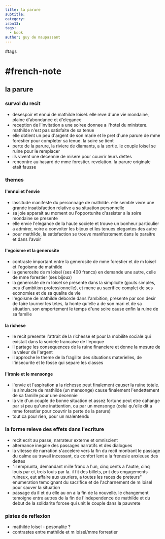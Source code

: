 ```yaml
---
title: la parure
subtitle: 
category: 
isbn13: 
tags:
  - book
author: guy de maupassant
---
```

#tags
# #french-note 
## la parure
### survol du recit
- desespoir et ennui de mathilde loisel. elle reve d'une vie mondaine, plaine d'abondance et d'elegance
- reception de l'invitation a une soiree donnee a l'hotel du ministere. mathilde n'est pas satisfaite de sa tenue
- elle obtient un peu d'argent de son marie et le pret d'une parure de mme forestier pour completer sa tenue. la soire se tient
- perte de la parure, la riviere de diamants, a la sortie. le couple loisel se ruine pour le remplacer
- ils vivent une decennie de misere pour couvrir leurs dettes
- rencontre au hasard de mme forestier. revelation. la parure originale etait fausse
### themes
#### l'ennui et l'envie
- lassitude manifeste du personnage de mathilde. elle semble vivre une grande insatisfaction relative a sa situation personnelle
- sa joie apparait au moment ou l'opportunite d'assister a la soire mondaine se presente
- elle envie l'elegance de la haute societe et trouve un bonheur particulier a admirer, voire a convoiter les bijoux et les tenues elegantes des autre
- pour mathilde, la satisfaction se trouve manifestement dans le paraitre et dans l'avoir
#### l'egoisme et la generosite
- contraste important entre la generosite de mme forestier et de m loisel et l'egoisme de mathilde
- la generosite de m loisel (ses 400 francs) en demande une autre, celle de mme forestier (ses bijoux)
- la generosite de m loisel se presente dans la simplicite (gouts simples, peu d'ambition professionnelle), et mene au sacrifice complet de ses economies et de sa qualite de vie
- l'egoisme de mathilde deborde dans l'ambition, presente par son desir de faire tourner les tetes, la honte qu'elle a de son mari et de sa situation. son emportement le temps d'une soire cause enfin la ruine de sa famille
#### la richese
- le recit presente l'attrait de la richesse et pour la mobilite sociale qui existait dans la societe francaise de l'epoque
- il partage les consequences de la ruine financiere et donne la mesure de la valeur de l'argent
- il approche le theme de la fragilite des situations materielles, de l'insecurite et le fosse qui separe les classes
#### l'ironie et le mensonge
- l'envie et l'aspiration a la richesse peut finalement causer la ruine totale. le simulacre de mathilde (un mensonge) cause finalement l'endettement de sa famille pour une decennie
- la vie d'un couple de bonne situation et assez fortune peut etre cahange par si peu qu'une inattention, ou par un mensonge (celui qu'elle dit a mme forestier pour couvrir la perte de la parure)
- tout ca pour rien, pour un malentendu
### la forme releve des effets dans l'ecriture
- recit ecrit au passe, narrateur externe et omniscient
- alternance inegale des passages narratifs et des dialogues
- la vitesse de narration s'accelere vers la fin du recit montrant le passage du calme au travail incessant, du confort lent a la frenesie anxieuse des dettes
- "il emprunta, demandant mille franc a l'un, cinq cents a l'autre, cinq louis par ci, trois louis par la. il fit des billets, prit des engagements ruineux, eut affaire aux usuriers, a toutes les races de preteurs" enumeration temoignant du sacrifice et de l'acharnement de m loisel pour sauver la situation
- passage du il et du elle au on a la fin de la nouvelle. le changement temoigne entre autres de la fin de l'independence de mathilde et du debut de la solidarite forcee qui unit le couple dans la pauvrete
### pistes de reflexion
- mathilde loisel - pesonalite ?
- contrastes entre mathilde et m loisel/mme forrestier
